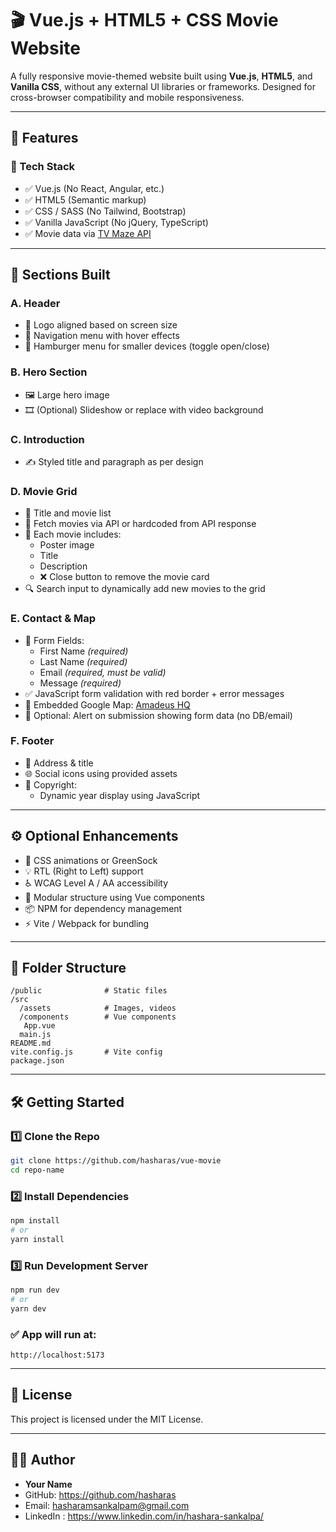 # 🎬 Vue.js + HTML5 + CSS Movie Website

A fully responsive movie-themed website built using **Vue.js**, **HTML5**, and **Vanilla CSS**, without any external UI libraries or frameworks. Designed for cross-browser compatibility and mobile responsiveness.

---

## 📌 Features

### 🧱 Tech Stack

- ✅ Vue.js (No React, Angular, etc.)
- ✅ HTML5 (Semantic markup)
- ✅ CSS / SASS (No Tailwind, Bootstrap)
- ✅ Vanilla JavaScript (No jQuery, TypeScript)
- ✅ Movie data via [TV Maze API](https://www.tvmaze.com/api)

---

## 🚧 Sections Built

### A. Header

- 📌 Logo aligned based on screen size
- 📌 Navigation menu with hover effects
- 📌 Hamburger menu for smaller devices (toggle open/close)

### B. Hero Section

- 🖼️ Large hero image
- 🎞️ (Optional) Slideshow or replace with video background

### C. Introduction

- ✍️ Styled title and paragraph as per design

### D. Movie Grid

- 🔹 Title and movie list
- 🔹 Fetch movies via API or hardcoded from API response
- 🔹 Each movie includes:
  - Poster image
  - Title
  - Description
  - ❌ Close button to remove the movie card
- 🔍 Search input to dynamically add new movies to the grid

### E. Contact & Map

- 📄 Form Fields:
  - First Name _(required)_
  - Last Name _(required)_
  - Email _(required, must be valid)_
  - Message _(required)_
- ✅ JavaScript form validation with red border + error messages
- 📍 Embedded Google Map: [Amadeus HQ](https://goo.gl/maps/5sW9xsCNvByPnxXE9)
- 💬 Optional: Alert on submission showing form data (no DB/email)

### F. Footer

- 🏢 Address & title
- 🌐 Social icons using provided assets
- 📅 Copyright:
  - Dynamic year display using JavaScript

---

## ⚙️ Optional Enhancements

- 🎨 CSS animations or GreenSock
- 💡 RTL (Right to Left) support
- ♿ WCAG Level A / AA accessibility
- 🔧 Modular structure using Vue components
- 📦 NPM for dependency management
- ⚡ Vite / Webpack for bundling

---

## 📁 Folder Structure

```
/public              # Static files
/src
  /assets            # Images, videos
  /components        # Vue components
   App.vue
  main.js
README.md
vite.config.js       # Vite config
package.json
```

---

## 🛠️ Getting Started

### 1️⃣ Clone the Repo

```bash
git clone https://github.com/hasharas/vue-movie
cd repo-name
```

### 2️⃣ Install Dependencies

```bash
npm install
# or
yarn install
```

### 3️⃣ Run Development Server

```bash
npm run dev
# or
yarn dev
```

### ✅ App will run at:

```
http://localhost:5173
```

---

## 📜 License

This project is licensed under the MIT License.

---

## 👨‍💻 Author

- **Your Name**
- GitHub: https://github.com/hasharas
- Email: hasharamsankalpam@gmail.com
- LinkedIn : https://www.linkedin.com/in/hashara-sankalpa/
